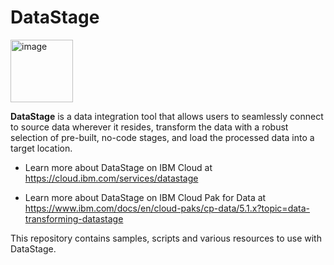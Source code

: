 # DataStage

<img width="100" alt="image" src="./Resources/datastage.png">

**DataStage** is a data integration tool that allows users to seamlessly connect to source data wherever it resides, transform the data with a robust selection of pre-built, no-code stages, and load the processed data into a target location.

* Learn more about DataStage on IBM Cloud at https://cloud.ibm.com/services/datastage

* Learn more about DataStage on IBM Cloud Pak for Data at https://www.ibm.com/docs/en/cloud-paks/cp-data/5.1.x?topic=data-transforming-datastage

This repository contains samples, scripts and various resources to use with DataStage.





